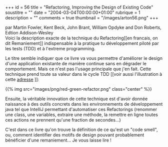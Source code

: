 +++
id = 56
title = "Refactoring, Improving the Design of Existing Code"
soustitre = ""
date = "2004-03-04T00:00:00+01:00"
rubrique = 1
description = ""
comments = true
thumbnail = "/images/arton56.png"
+++

<div class="chapo">par Martin Fowler, Kent Beck, John Brant, William Opdyke and Don Roberts, Edtion Addison-Wesley</div>
Voici la description exacte de la technique du Refactoring[[en francais, on dit Remaniement]] indispensable à la pratique tu développement piloté par les tests (TDD) et à l'extreme programming.

Le titre semble indiquer que ce livre va vous permettre d'améliorer le design d'une application existante de manière continue sans en dégrader le comportement. Mais ce n'est pas l'usage principale que j'en fait. Cette technique prend toute sa valeur dans le cycle TDD [[voir aussi l'illustration à cette [adresse](http://www.agileprogrammer.com/dotnetguy/archive/2006/08/01/17795.aspx) ]]:

{{% img src="images/png/red-green-refactor.png" class="center" %}}

Ensuite, la véritable innovation de cette technique est d'avoir donnée naissance à des outils concrets dans les environnements de développement java tel que IntelliJ permettant d'automatiser ces Refactorings (renommer une class, une variables, extraire une méthode, la remettre en ligne toutes ces actions ne prennent qu'une fraction de secondes...)

C'est dans ce livre qu'on trouve la définition de ce qu'est un "code smell", ou, comment identifier des motifs de design pouvant probablement bénéficier d'une remaniement... Je vous laisse lire !